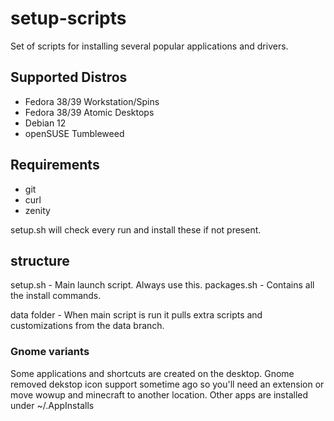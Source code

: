 # setup-scripts
Set of scripts for installing several popular applications and drivers.

## Supported Distros
* Fedora 38/39 Workstation/Spins
* Fedora 38/39 Atomic Desktops
* Debian 12
* openSUSE Tumbleweed

## Requirements
* git
* curl
* zenity

setup.sh will check every run and install these if not present.

structure
-------------
setup.sh        -       Main launch script. Always use this.
packages.sh     -       Contains all the install commands.

data folder     -       When main script is run it pulls extra scripts and customizations from the data branch.

### Gnome variants
Some applications and shortcuts are created on the desktop. Gnome removed dekstop icon support sometime ago so you'll need an extension or move wowup and minecraft to another location. Other apps are installed under ~/.AppInstalls